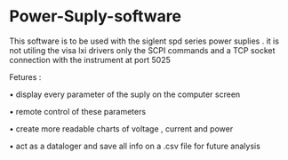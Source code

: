 # Power-Suply-software
This software is to be used with the siglent spd series power suplies . it is not utiling the visa lxi drivers only the SCPI commands and a TCP socket connection with the instrument at port 5025


Fetures :

•	display every parameter of the suply on the computer screen

•	remote control of these parameters

•	create more readable charts of voltage , current and power

•	act as a dataloger and save all info on a .csv file for future analysis
